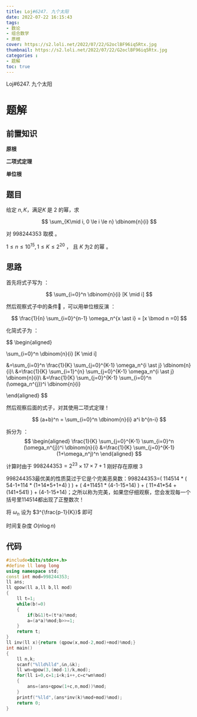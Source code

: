 ```yaml
---
title: Loj#6247. 九个太阳
date: 2022-07-22 16:15:43
tags: 
- 数论
- 组合数学
- 原根
cover: https://s2.loli.net/2022/07/22/G2oclBF96iq5Rtx.jpg
thumbnail: https://s2.loli.net/2022/07/22/G2oclBF96iq5Rtx.jpg
categories : 
- 题解
toc: true
---
```


Loj#6247. 九个太阳




<!-- more -->

# 题解

## 前置知识

**原根**

**二项式定理**

**单位根**

## 题目

给定 $n,K$，满足$K$ 是 $2$ 的幂，求

$$
\sum_{K\mid i, 0 \le i \le n} \dbinom{n}{i} 
$$

对 $998244353$ 取模 。

$1 \le n \le 10^{15}, 1\le K \le 2^{20}$ ， 且 $K$ 为$2$ 的幂 。


## 思路

首先将式子写为 ：

$$
\sum_{i=0}^n \dbinom{n}{i} [K \mid i]
$$

然后观察式子中的条件:thinking: ，可以用单位根反演 ：

$$
\frac{1}{n} \sum_{i=0}^{n-1} \omega_n^{x \ast i} = [x \bmod n =0]
$$

化简式子为 ：

$$
\begin{aligned}

\sum_{i=0}^n \dbinom{n}{i} [K \mid i]

&=\sum_{i=0}^n \frac{1}{K} \sum_{j=0}^{K-1} \omega_n^{i \ast j} \dbinom{n}{i}\\
&=\frac{1}{K} \sum_{i=1}^{n} \sum_{j=0}^{K-1} \omega_n^{i \ast j} \dbinom{n}{i}\\
&=\frac{1}{K} \sum_{j=0}^{K-1} \sum_{i=0}^n (\omega_n^{j})^i \dbinom{n}{i}

\end{aligned}
$$

然后观察后面的式子，对其使用二项式定理！

$$
(a+b)^n = \sum_{i=0}^n \dbinom{n}{i} a^i b^{n-i}
$$

拆分为 ：
$$
\begin{aligned}
\frac{1}{K} \sum_{j=0}^{K-1} \sum_{i=0}^n (\omega_n^{j})^i \dbinom{n}{i} 
&=\frac{1}{K} \sum_{j=0}^{K-1} (1+\omega_n^j)^n
\end{aligned}
$$

计算时由于 $998244353 = 2^{23} \times 17 \times 7 +1$  刚好存在原根 $3$ 


998244353最优美的性质莫过于它是个完美恶臭数：998244353=( 114514 * ( 54-1+114 * (1+14\*5+1+4) ) ) + ( 4+11451 * (4-1-15+14) ) + ( 11+41*54 + (141+541) )  + (4-1-15+14)；之所以称为完美，如果您仔细观察，您会发现每一个括号里114514都出现了正整数次！



将 $\omega_n$ 设为 $3^{\frac{p-1}{K}}$ 即可

时间复杂度 $O(n \log n)$

## 代码

~~~c++
#include<bits/stdc++.h>
#define ll long long 
using namespace std;
const int mod=998244353;
ll ans;
ll qpow(ll a,ll b,ll mod)
{
    ll t=1;
    while(b!=0)
    {
        if(b&1)t=(t*a)%mod;
        a=(a*a)%mod;b>>=1;
    }
    return t;
}
ll inv(ll x){return (qpow(x,mod-2,mod)+mod)%mod;}
int main()
{
    ll n,k;
    scanf("%lld%lld",&n,&k);
    ll wn=qpow(3,(mod-1)/k,mod);
    for(ll i=0,c=1;i<k;i++,c=c*wn%mod)
    {
        ans=(ans+qpow(1+c,n,mod))%mod;
    }
    printf("%lld",(ans*inv(k)%mod+mod)%mod);
    return 0;
}
~~~

